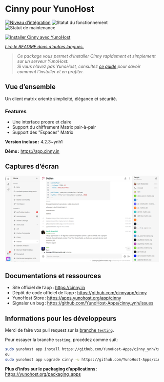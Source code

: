 <!--
Nota bene : ce README est automatiquement généré par <https://github.com/YunoHost/apps/tree/master/tools/readme_generator>
Il NE doit PAS être modifié à la main.
-->

# Cinny pour YunoHost

[![Niveau d’intégration](https://dash.yunohost.org/integration/cinny.svg)](https://ci-apps.yunohost.org/ci/apps/cinny/) ![Statut du fonctionnement](https://ci-apps.yunohost.org/ci/badges/cinny.status.svg) ![Statut de maintenance](https://ci-apps.yunohost.org/ci/badges/cinny.maintain.svg)

[![Installer Cinny avec YunoHost](https://install-app.yunohost.org/install-with-yunohost.svg)](https://install-app.yunohost.org/?app=cinny)

*[Lire le README dans d'autres langues.](./ALL_README.md)*

> *Ce package vous permet d’installer Cinny rapidement et simplement sur un serveur YunoHost.*  
> *Si vous n’avez pas YunoHost, consultez [ce guide](https://yunohost.org/install) pour savoir comment l’installer et en profiter.*

## Vue d’ensemble

Un client matrix orienté simplicité, élégance et sécurité.

### Features

- Une interface propre et claire
- Support du chiffrement Matrix pair-à-pair
- Support des "Espaces" Matrix


**Version incluse :** 4.2.3~ynh1

**Démo :** <https://app.cinny.in>

## Captures d’écran

![Capture d’écran de Cinny](./doc/screenshots/screenshot.png)

## Documentations et ressources

- Site officiel de l’app : <https://cinny.in>
- Dépôt de code officiel de l’app : <https://github.com/cinnyapp/cinny>
- YunoHost Store : <https://apps.yunohost.org/app/cinny>
- Signaler un bug : <https://github.com/YunoHost-Apps/cinny_ynh/issues>

## Informations pour les développeurs

Merci de faire vos pull request sur la [branche `testing`](https://github.com/YunoHost-Apps/cinny_ynh/tree/testing).

Pour essayer la branche `testing`, procédez comme suit :

```bash
sudo yunohost app install https://github.com/YunoHost-Apps/cinny_ynh/tree/testing --debug
ou
sudo yunohost app upgrade cinny -u https://github.com/YunoHost-Apps/cinny_ynh/tree/testing --debug
```

**Plus d’infos sur le packaging d’applications :** <https://yunohost.org/packaging_apps>
